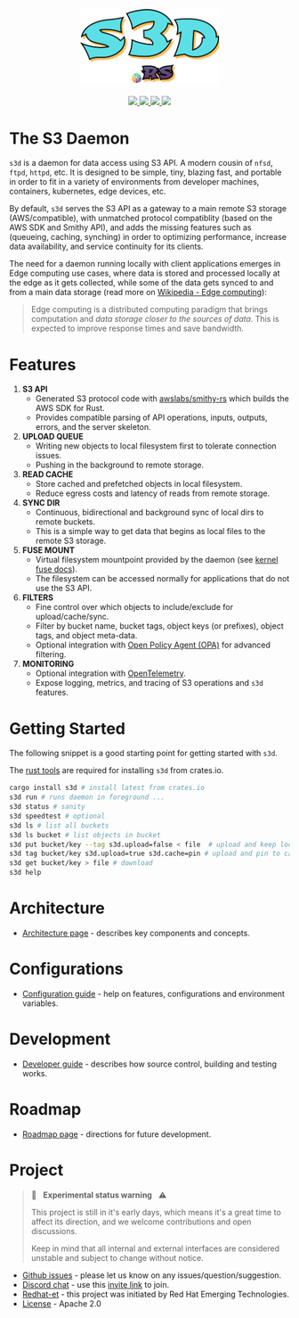 <div id="top"></div>
<div align="center" style="background-color: hsla(0,0,0%,0.1); text-align: center">
  <a alt="s3d logo" href="https://s3d.rs" style="background-color: hsla(0,0,0%,0.1); text-align: center">
    <img alt="s3d" src="s3d.png" width="250" />
  </a>
</div>
<br />
<div align="center">
  <a alt="crate" href="https://crates.io/crates/s3d">
    <img src="https://img.shields.io/crates/v/s3d.svg?color=success&logo=rust&logoColor=white" />
  </a>
  <a alt="build" href="https://github.com/s3d-rs/s3d/actions">
    <!-- <img src="https://github.com/s3d-rs/s3d/workflows/build/badge.svg" /> -->
    <img src="https://img.shields.io/github/checks-status/s3d-rs/s3d/main?logo=github&logoColor=white" />
  </a>
  <a alt="discord" href="https://discord.com/channels/897764851580035072">
    <img src="https://img.shields.io/discord/897764851580035072?color=success&logo=discord&logoColor=white" />
  </a>
  <a alt="license" href="LICENSE">
    <img src="https://img.shields.io/github/license/s3d-rs/s3d?color=success" />
  </a>
  <!--
  <a alt="releases" href="https://github.com/s3d-rs/s3d/releases/latest">
    <img src="https://img.shields.io/github/v/release/s3d-rs/s3d" />
  </a>
  <a alt="s3d at docs.rs" href="http://docs.rs/s3d">
    <img src="https://docs.rs/s3d/badge.svg" />
  </a>
  -->
</div>

# The S3 Daemon

`s3d` is a daemon for data access using S3 API. A modern cousin of `nfsd`, `ftpd`, `httpd`, etc. It is designed to be simple, tiny, blazing fast, and portable in order to fit in a variety of environments from developer machines, containers, kubernetes, edge devices, etc.

By default, `s3d` serves the S3 API as a gateway to a main remote S3 storage (AWS/compatible), with unmatched protocol compatiblity (based on the AWS SDK and Smithy API), and adds the missing features such as (queueing, caching, synching) in order to optimizing performance, increase data availability, and service continuity for its clients.

The need for a daemon running locally with client applications emerges in Edge computing use cases, where data is stored and processed locally at the edge as it gets collected, while some of the data gets synced to and from a main data storage (read more on [Wikipedia - Edge computing](https://en.wikipedia.org/wiki/Edge_computing)):

> Edge computing is a distributed computing paradigm that brings computation and _data storage closer to the sources of data_.
> This is expected to improve response times and save bandwidth.

# Features

1. **S3 API**
   - Generated S3 protocol code with [awslabs/smithy-rs](https://github.com/awslabs/smithy-rs) which builds the AWS SDK for Rust.
   - Provides compatible parsing of API operations, inputs, outputs, errors, and the server skeleton.
1. **UPLOAD QUEUE**
   - Writing new objects to local filesystem first to tolerate connection issues.
   - Pushing in the background to remote storage.
1. **READ CACHE**
   - Store cached and prefetched objects in local filesystem.
   - Reduce egress costs and latency of reads from remote storage.
1. **SYNC DIR**
   - Continuous, bidirectional and background sync of local dirs to remote buckets.
   - This is a simple way to get data that begins as local files to the remote S3 storage.
1. **FUSE MOUNT**
   - Virtual filesystem mountpoint provided by the daemon (see [kernel fuse docs](https://www.kernel.org/doc/html/latest/filesystems/fuse.html)).
   - The filesystem can be accessed normally for applications that do not use the S3 API.
1. **FILTERS**
   - Fine control over which objects to include/exclude for upload/cache/sync.
   - Filter by bucket name, bucket tags, object keys (or prefixes), object tags, and object meta-data.
   - Optional integration with [Open Policy Agent (OPA)](https://www.openpolicyagent.org) for advanced filtering.
1. **MONITORING**
   - Optional integration with [OpenTelemetry](https://opentelemetry.io).
   - Expose logging, metrics, and tracing of S3 operations and `s3d` features.

# Getting Started

The following snippet is a good starting point for getting started with `s3d`.

The [rust tools](https://www.rust-lang.org/tools/install) are required for installing `s3d` from crates.io.

```bash
cargo install s3d # install latest from crates.io
s3d run # runs daemon in foreground ...
s3d status # sanity
s3d speedtest # optional
s3d ls # list all buckets
s3d ls bucket # list objects in bucket
s3d put bucket/key --tag s3d.upload=false < file  # upload and keep local only
s3d tag bucket/key s3d.upload=true s3d.cache=pin # upload and pin to cache
s3d get bucket/key > file # download
s3d help
```

# Architecture

- [Architecture page](docs/architecture.md) - describes key components and concepts.

# Configurations

- [Configuration guide](docs/config.md) - help on features, configurations and environment variables.

# Development

- [Developer guide](docs/dev.md) - describes how source control, building and testing works.

# Roadmap

- [Roadmap page](docs/roadmap.md) - directions for future development.

# Project

> :telescope: &nbsp; **Experimental status warning** &nbsp; :warning:
>
> This project is still in it's early days, which means it's a great time to affect its direction, and we welcome contributions and open discussions.
>
> Keep in mind that all internal and external interfaces are considered unstable and subject to change without notice.

- [Github issues](https://github.com/s3d-rs/s3d/issues) - please let us know on any issues/question/suggestion.
- [Discord chat](https://discord.com/channels/897764851580035072) - use this [invite link](https://discord.gg/kPWHDuCdhh) to join.
- [Redhat-et](https://github.com/redhat-et) - this project was initiated by Red Hat Emerging Technologies.
- [License](LICENSE) - Apache 2.0
